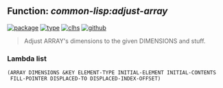 ## Function: ***common-lisp:adjust-array***
[![package](https://img.shields.io/badge/Package-COMMON--LISP-5f9ea0.svg?style=social&colorA=999999)](../) [![type](https://img.shields.io/badge/Type-Function-5f9ea0.svg?style=social&colorA=999999)](../#function) [![clhs](https://img.shields.io/badge/CLHS-ADJUST--ARRAY-5f9ea0.svg?style=social&colorA=999999)](http://www.lispworks.com/documentation/HyperSpec/Body/f_adjust.htm) [![github](https://img.shields.io/badge/GitHub-View_the_source-5f9ea0.svg?style=social&colorA=999999&logo=github)](https://github.com/sbcl/sbcl/blob/master/src/code/array.lisp/) 

> Adjust ARRAY's dimensions to the given DIMENSIONS and stuff.

### Lambda list
```
(ARRAY DIMENSIONS &KEY ELEMENT-TYPE INITIAL-ELEMENT INITIAL-CONTENTS
 FILL-POINTER DISPLACED-TO DISPLACED-INDEX-OFFSET)
```
